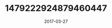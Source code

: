 ---
title: "1479222924879460447"
cover: "2017-03-27 06.38.55 1479222924879460447_46248401"
photo: "2017-03-27 06.38.55 1479222924879460447_46248401"
date: "2017-03-27"
type: "photo"
---